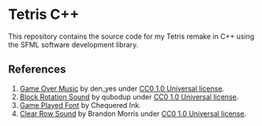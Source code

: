 # Tetris C++
This repository contains the source code for my Tetris remake in C++ using the SFML software development library.

## References 

1. [Game Over Music](https://opengameart.org/content/game-over-soundold-school) by den_yes under [CC0 1.0 Universal license](https://creativecommons.org/publicdomain/zero/1.0/).
2. [Block Rotation Sound]() by qubodup under [CC0 1.0 Universal license](https://creativecommons.org/publicdomain/zero/1.0/).
3. [Game Played Font](https://www.fontspace.com/game-played-font-f31380) by Chequered Ink.
4. [Clear Row Sound](https://opengameart.org/content/beep-tone-sound-sfx) by Brandon Morris under [CC0 1.0 Universal license](https://creativecommons.org/publicdomain/zero/1.0/).
